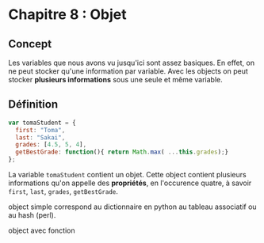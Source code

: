# Chapitre 8 : Objet

## Concept

Les variables que nous avons vu jusqu'ici sont assez basiques. En effet, on ne peut stocker qu'une information par variable. Avec les objects on peut stocker **plusieurs informations** sous une seule et même variable.


## Définition

```js
var tomaStudent = {
  first: "Toma",
  last: "Sakai",
  grades: [4.5, 5, 4],
  getBestGrade: function(){ return Math.max( ...this.grades);}
};
```
La variable `tomaStudent` contient un objet. Cette object contient plusieurs informations qu'on appelle des **propriétés**, en l'occurence quatre, à savoir `first`, `last`, `grades`, `getBestGrade`.


object simple
correspond au dictionnaire en python au tableau associatif ou au hash (perl).



object avec fonction

